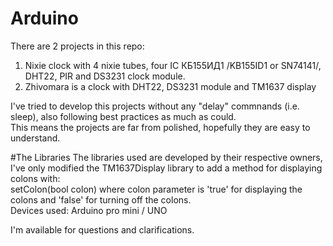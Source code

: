 # Arduino
There are 2 projects in this repo:  
1. Nixie clock with 4 nixie tubes, four IC КБ155ИД1 /KB155ID1 or SN74141/, DHT22, PIR and DS3231 clock module.  
2. Zhivomara is a clock with DHT22, DS3231 module and TM1637 display

I've tried to develop this projects without any "delay" commnands (i.e. sleep), also following best practices as much as could.  
This means the projects are far from polished, hopefully they are easy to understand.

#The Libraries
The libraries used are developed by their respective owners, I've only modified the TM1637Display library to add a method for displaying colons with:  
setColon(bool colon)
where colon parameter is 'true' for displaying the colons and 'false' for turning off the colons.  
Devices used: Arduino pro mini / UNO  

I'm available for questions and clarifications.

